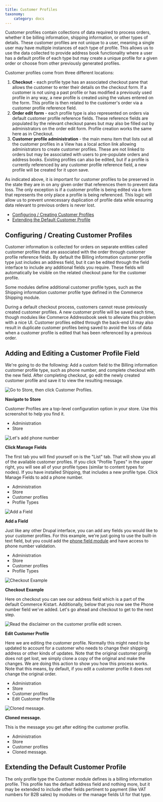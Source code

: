 ```yaml
---
title: Customer Profiles
taxonomy:
    category: docs
---
```


Customer profiles contain collections of data required to process orders, whether it be billing information, shipping information, or other types of details.  These customer profiles are not unique to a user, meaning a single user may have multiple instances of each type of profile.  This allows us to use the data collected to provide address book functionality where a user has a default profile of each type but may create a unique profile for a given order or choose from other previously generated profiles.

Customer profiles come from three different locations:

<ol>
  <li><strong>Checkout</strong> - each profile type has an associated checkout pane that allows the customer to enter their details on the checkout form.  If a customer is not using a past profile or has modified a previously used profile in any way, a new profile is created using the values entered on the form.  This profile is then related to the customer's order via a customer profile reference field.</li>
  <li><strong>Order edit form</strong> - each profile type is also represented on orders via default customer profile reference fields. These reference fields are populated by the relevant checkout panes but may also be filled out by administrators on the order edit form.  Profile creation works the same here as in Checkout.</li>
  <li><strong>Customer profile administration</strong> - the main menu item that lists out all the customer profiles in a View has a local action link allowing administrators to create customer profiles.  These are not linked to orders but may be associated with users to pre-populate orders and address books.  Existing profiles can also be edited, but if a profile is currently referenced by any customer profile reference field, a new profile will be created for it upon save.</li>
</ol>

As indicated above, it is important for customer profiles to be preserved in the state they are in on any given order that references them to prevent data loss.  The only exception is if a customer profile is being edited via a form that represents the only place a profile is being referenced.  This logic will allow us to prevent unnecessary duplication of profile data while ensuring data relevant to previous orders is never lost.

<ul>
  <li><a href="#configuring-creating-customer-profiles">Configuring / Creating Customer Profiles</a></li>
  <li><a href="#extending-default-customer-profile">Extending the Default Customer Profile</a></li>
</ul>

## Configuring / Creating Customer Profiles

<p>Customer information is collected for orders on separate entities called customer profiles that
are associated with the order through customer profile reference fields. By default the Billing
information customer profile type just includes an address field, but it can be edited through
the field interface to include any additional fields you require. These fields will automatically be
visible on the related checkout pane for the customer profile.</p>
<p>Some modules define additional customer profile types, such as the Shipping information
customer profile type defined in the Commerce Shipping module.</p>
<p>During a default checkout process, customers cannot reuse previously created customer
profiles. A new customer profile will be saved each time, though modules like Commerce
Addressbook seek to alleviate this problem with a nice UI. Customer profiles edited through the
back-end UI may also result in duplicate customer profiles being saved to avoid the loss of data
when a customer profile is edited that has been referenced by a previous order.</p>
<h2>Adding and Editing a Customer Profile Field</h2>
<p>We're going to do the following: Add a custom field to the Billing information customer profile type, such as phone
number, and complete checkout with the new field. After completing checkout, go edit
the newly created customer profile and save it to view the resulting message.</p>

![Go to Store, then click Customer Profiles.](../images/Profile-Admin-1.png)

**Navigate to Store**

<p>Customer Profiles are a top-level configuration option in your store. Use this screenshot to help you find it.</p>

<ul class="screenshot_breadcrumbs">
    <li class="first">Administration</li>
    <li class="last">Store</li>
</ul>

![Let's add phone number](../images/Profile-Admin-2.png)

**Click Manage Fields**

<p>The first tab you will find yourself on is the "List" tab. That will show you all of the available customer profiles. If you click "Profile Types" in the upper right, you will see all of your profile types (similar to content types for nodes). If you have installed Shipping, that includes a new profile type. Click Manage Fields to add a phone number.</p>

<ul class="screenshot_breadcrumbs">
    <li class="first">Administration</li>
    <li>Store</li>
    <li>Customer profiles</li>
    <li class="last">Profile Types</li>
</ul>

![Add a Field](../images/Profile-Admin-3.png)

**Add a Field**

<p>Just like any other Drupal interface, you can add any fields you would like to your customer profiles. For this example, we're just going to use the built-in text field, but you could add the <a href="http://drupal.org/project/phone">phone field module</a> and have access to phone number validation.</p>

<ul class="screenshot_breadcrumbs">
    <li class="first">Administration</li>
    <li>Store</li>
    <li>Customer profiles</li>
    <li class="last">Profile Types</li>
</ul>

![Checkout Example](../images/Profile-Admin-4.png)

**Checkout Example**

<p>Here on checkout you can see our address field which is a part of the default Commerce Kistart. Additionally, below that you now see the Phone number field we've added. Let's go ahead and checkout to get to the next step.</p>

![Read the disclaimer on the customer profile edit screen.](../images/Profile-Admin-5.png)

**Edit Customer Profile**

<p>Here we are editing the customer profile. Normally this might need to be updated to account for a customer who needs to change their shipping address or other kinds of updates. Note that the original customer profile does not get lost, we simply clone a copy of the original and make the changes. We are doing this action to show you how this process works. Note that this means, by default, if you edit a customer profile it does not change the original order.</p>

<ul class="screenshot_breadcrumbs">
    <li class="first">Administration</li>
    <li>Store</li>
    <li>Customer profiles</li>
    <li class="last">Edit Customer Profile</li>
</ul>

![Cloned message.](../images/Profile-Admin-6.png)

**Cloned message.**

<p>This is the message you get after editing the customer profile.</p>

<ul class="screenshot_breadcrumbs">
    <li class="first">Administration</li>
    <li>Store</li>
    <li>Customer profiles</li>
    <li class="last">Cloned message.</li>
</ul>

## Extending the Default Customer Profile

The only profile type the Customer module defines is a billing information profile. This profile has the default address field and nothing more, but it may be extended to include other fields pertinent to payment (like VAT numbers for B2B sales) by modules or the manage fields UI for that type.